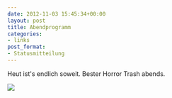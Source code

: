 ```yaml
---
date: 2012-11-03 15:45:34+00:00
layout: post
title: Abendprogramm
categories:
- links
post_format:
- Statusmitteilung
---
```


Heut ist's endlich soweit. Bester Horror Trash abends.





[![](http://ia.media-imdb.com/images/M/MV5BODQ5NDQ0MjkwMF5BMl5BanBnXkFtZTcwNDg1OTU4NQ@@._V1._SY317_.jpg)](http://www.imdb.com/media/rm3606757120/tt1465522)




